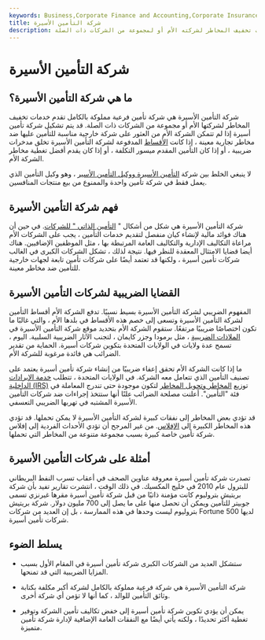 ```yaml
---
keywords: Business,Corporate Finance and Accounting,Corporate Insurance
title: شركة التأمين الأسيرة
description: شركة التأمين الأسيرة هي كيان يقدم خدمات تخفيف المخاطر لشركته الأم أو لمجموعة من الشركات ذات الصلة.
---
```


# شركة التأمين الأسيرة
## ما هي شركة التأمين الأسيرة؟

شركة التأمين الأسيرة هي شركة تأمين فرعية مملوكة بالكامل تقدم خدمات تخفيف المخاطر لشركتها الأم أو مجموعة من الشركات ذات الصلة. قد يتم تشكيل شركة تأمين أسيرة إذا لم تتمكن الشركة الأم من العثور على شركة خارجية مناسبة للتأمين عليها ضد مخاطر تجارية معينة ، إذا كانت [الأقساط](/insurance-premium) المدفوعة لشركة التأمين الأسيرة تخلق مدخرات ضريبية ، أو إذا كان التأمين المقدم ميسور التكلفة ، أو إذا كان يقدم أفضل تغطية مخاطر الشركة الأم.

لا ينبغي الخلط بين شركة [التأمين الأسيرة ووكيل التأمين الأسير](/captive-agent) ، وهو وكيل التأمين الذي يعمل فقط في شركة تأمين واحدة والممنوع من بيع منتجات المنافسين.

## فهم شركة التأمين الأسيرة

شركة التأمين الأسيرة هي شكل من أشكال " [التأمين الذاتي " للشركات](/selfinsurance). في حين أن هناك فوائد مالية لإنشاء كيان منفصل لتقديم خدمات التأمين ، يجب على الشركات الأم مراعاة التكاليف الإدارية والتكاليف العامة المرتبطة بها ، مثل الموظفين الإضافيين. هناك أيضا قضايا الامتثال المعقدة للنظر فيها. نتيجة لذلك ، تشكل الشركات الكبرى في الغالب شركات تأمين أسيرة ، ولكنها قد تعتمد أيضًا على شركات تأمين تابعة لجهات خارجية للتأمين ضد مخاطر معينة.

## القضايا الضريبية لشركات التأمين الأسيرة

المفهوم الضريبي لشركة التأمين الأسيرة بسيط نسبيًا. تدفع الشركة الأم أقساط التأمين لشركة التأمين الأسيرة وتسعى إلى خصم هذه الأقساط في بلدها الأم ، والتي غالبًا ما تكون اختصاصًا ضريبيًا مرتفعًا. ستقوم الشركة الأم بتحديد موقع شركة التأمين الأسيرة في [الملاذات الضريبية](/taxhaven) ، مثل برمودا وجزر كايمان ، لتجنب الآثار الضريبية السلبية. اليوم ، تسمح عدة ولايات في الولايات المتحدة بتكوين شركات أسيرة. الحماية من تقدير الضرائب هي فائدة مرغوبة للشركة الأم.

ما إذا كانت الشركة الأم تحقق إعفاء ضريبيًا من إنشاء شركة تأمين أسيرة يعتمد على تصنيف التأمين الذي تتعامل معه الشركة. في الولايات المتحدة ، تتطلب [خدمة الإيرادات الداخلية (IRS)](/irs) توزيع [المخاطر وتحويل المخاطر](/risk-shifting) لتكون موجودة حتى تندرج المعاملة في فئة "التأمين". أعلنت مصلحة الضرائب علنًا أنها ستتخذ إجراءات ضد شركات التأمين الأسيرة المشتبه في تهربها الضريبي التعسفي.

قد تؤدي بعض المخاطر إلى نفقات كبيرة لشركة التأمين الأسيرة لا يمكن تحملها. قد تؤدي هذه المخاطر الكبيرة إلى [الإفلاس](/bankruptcy). من غير المرجح أن تؤدي الأحداث الفردية إلى إفلاس شركة تأمين خاصة كبيرة بسبب مجموعة متنوعة من المخاطر التي تحملها.

## أمثلة على شركات التأمين الأسيرة

تصدرت شركة تأمين أسيرة معروفة عناوين الصحف في أعقاب تسرب النفط البريطاني للبترول عام 2010 في خليج المكسيك. في ذلك الوقت ، انتشرت تقارير تفيد بأن شركة بريتيش بتروليوم كانت مؤمنة ذاتيًا من قبل شركة تأمين أسيرة مقرها غيرنزي تسمى جوبيتر للتأمين ويمكن أن تحصل منها على ما يصل إلى 700 مليون دولار. شركة بريتيش بتروليوم ليست وحدها في هذه الممارسة ، بل إن العديد من شركات Fortune 500 لديها شركات تأمين أسيرة.

## يسلط الضوء

- ستشكل العديد من الشركات الكبرى شركة تأمين أسيرة في المقام الأول بسبب المزايا الضريبية التي قد تمنحها.

- شركة التأمين الأسيرة هي شركة فرعية مملوكة بالكامل لشركة أكبر مكلفة بكتابة وثائق التأمين للوالد ، كما أنها لا تؤمن أي شركة أخرى.

- يمكن أن يؤدي تكوين شركة تأمين أسيرة إلى خفض تكاليف تأمين الشركة وتوفير تغطية أكثر تحديدًا ، ولكنه يأتي أيضًا مع النفقات العامة الإضافية لإدارة شركة تأمين متميزة.

